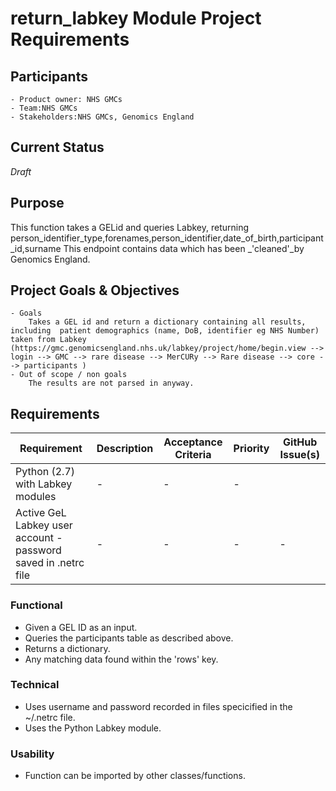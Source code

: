 # return_labkey Module Project Requirements 
## Participants
    - Product owner: NHS GMCs
    - Team:NHS GMCs
    - Stakeholders:NHS GMCs, Genomics England

## Current Status
_Draft_

## Purpose
This function takes a GELid and queries Labkey, returning person_identifier_type,forenames,person_identifier,date_of_birth,participant_id,surname
This endpoint contains data which has been _'cleaned'_by Genomics England.

## Project Goals & Objectives 
    - Goals
        Takes a GEL id and return a dictionary containing all results, including  patient demographics (name, DoB, identifier eg NHS Number) taken from Labkey (https://gmc.genomicsengland.nhs.uk/labkey/project/home/begin.view --> login --> GMC --> rare disease --> MerCURy --> Rare disease --> core --> participants )
    - Out of scope / non goals
        The results are not parsed in anyway.
        
## Requirements
| Requirement | Description | Acceptance Criteria | Priority | GitHub Issue(s) |
|-------------|-------------|---------------------|----------|-----------------|
|Python (2.7) with Labkey modules             |    -         |            -         |   -       |                 |
|Active GeL Labkey user account - password saved in .netrc file             |     -        |              -       |    -      |           -      |

### Functional
- Given a GEL ID as an input.
- Queries the participants table as described above.
- Returns a dictionary.
- Any matching data found within the 'rows' key.
 
### Technical
- Uses username and password recorded in files specicified in the ~/.netrc file.
- Uses the Python Labkey module.

### Usability 
- Function can be imported by other classes/functions.

